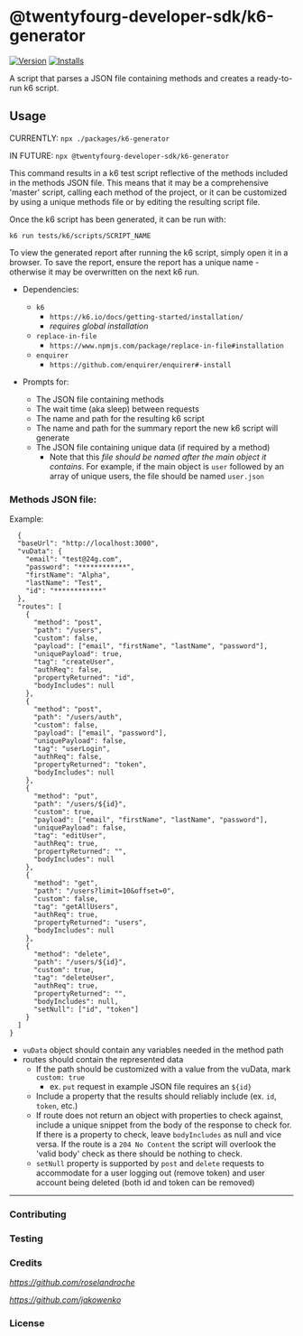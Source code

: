 # @twentyfourg-developer-sdk/k6-generator

[![Version](https://flat.badgen.net/npm/v/@twentyfourg-developer-sdk/k6-generator)](https://github.com/twentyfourg/developer-sdk/releases) [![Installs](https://flat.badgen.net/npm/dt/@twentyfourg-developer-sdk/k6-generator)](https://www.npmjs.com/package/@twentyfourg-developer-sdk/k6-generator)

A script that parses a JSON file containing methods and creates a ready-to-run k6 script.

## Usage

CURRENTLY: `npx ./packages/k6-generator`

IN FUTURE: `npx @twentyfourg-developer-sdk/k6-generator`

This command results in a k6 test script reflective of the methods included in the methods JSON file. This means that it may be a comprehensive 'master' script, calling each method of the project, or it can be customized by using a unique methods file or by editing the resulting script file.

Once the k6 script has been generated, it can be run with:

`k6 run tests/k6/scripts/SCRIPT_NAME`

To view the generated report after running the k6 script, simply open it in a browser.
To save the report, ensure the report has a unique name - otherwise it may be overwritten on the next k6 run.

- Dependencies:

  - `k6`
    - `https://k6.io/docs/getting-started/installation/`
    - _requires global installation_
  - `replace-in-file`
    - `https://www.npmjs.com/package/replace-in-file#installation`
  - `enquirer`
    - `https://github.com/enquirer/enquirer#-install`

- Prompts for:

  - The JSON file containing methods
  - The wait time (aka sleep) between requests
  - The name and path for the resulting k6 script
  - The name and path for the summary report the new k6 script will generate
  - The JSON file containing unique data (if required by a method)
    - Note that this _file should be named after the main object it contains_. For example, if the main object is `user` followed by an array of unique users, the file should be named `user.json`

### **Methods** JSON file:

Example:

```
  {
  "baseUrl": "http://localhost:3000",
  "vuData": {
    "email": "test@24g.com",
    "password": "************",
    "firstName": "Alpha",
    "lastName": "Test",
    "id": "************"
  },
  "routes": [
    {
      "method": "post",
      "path": "/users",
      "custom": false,
      "payload": ["email", "firstName", "lastName", "password"],
      "uniquePayload": true,
      "tag": "createUser",
      "authReq": false,
      "propertyReturned": "id",
      "bodyIncludes": null
    },
    {
      "method": "post",
      "path": "/users/auth",
      "custom": false,
      "payload": ["email", "password"],
      "uniquePayload": false,
      "tag": "userLogin",
      "authReq": false,
      "propertyReturned": "token",
      "bodyIncludes": null
    },
    {
      "method": "put",
      "path": "/users/${id}",
      "custom": true,
      "payload": ["email", "firstName", "lastName", "password"],
      "uniquePayload": false,
      "tag": "editUser",
      "authReq": true,
      "propertyReturned": "",
      "bodyIncludes": null
    },
    {
      "method": "get",
      "path": "/users?limit=10&offset=0",
      "custom": false,
      "tag": "getAllUsers",
      "authReq": true,
      "propertyReturned": "users",
      "bodyIncludes": null
    },
    {
      "method": "delete",
      "path": "/users/${id}",
      "custom": true,
      "tag": "deleteUser",
      "authReq": true,
      "propertyReturned": "",
      "bodyIncludes": null,
      "setNull": ["id", "token"]
    }
  ]
}

```

- `vuData` object should contain any variables needed in the method path
- routes should contain the represented data
  - If the path should be customized with a value from the vuData, mark `custom: true`
    - ex. `put` request in example JSON file requires an `${id}`
  - Include a property that the results should reliably include (ex. `id`, `token`, etc.)
  - If route does not return an object with properties to check against, include a unique snippet from the body of the response to check for. If there is a property to check, leave `bodyIncludes` as null and vice versa. If the route is a `204 No Content` the script will overlook the 'valid body' check as there should be nothing to check.
  - `setNull` property is supported by `post` and `delete` requests to accommodate for a user logging out (remove token) and user account being deleted (both id and token can be removed)

---

### Contributing

### Testing

### Credits

*https://github.com/roselandroche*

*https://github.com/jakowenko*

### License
